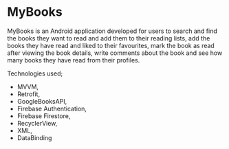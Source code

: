# MyBooks
 MyBooks is an Android application developed for users to search and find the books they want to read and add them to their reading lists, add the books they have read and liked to their favourites, mark the book as read after viewing the book details, write comments about the book and see how many books they have read from their profiles.


Technologies used;

* MVVM,
* Retrofit,
* GoogleBooksAPI,
* Firebase Authentication,
* Firebase Firestore,
* RecyclerView,
* XML,
* DataBinding




